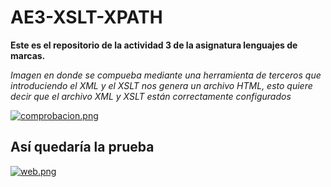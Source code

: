 # AE3-XSLT-XPATH
**Este es el repositorio de la actividad 3 de la asignatura lenguajes de marcas.**

*Imagen en donde se compueba mediante una herramienta de terceros que introduciendo el XML y el XSLT nos genera un archivo HTML, esto quiere decir que el archivo XML y XSLT están correctamente configurados*

[![comprobacion.png](https://i.postimg.cc/Z55R8Zhp/comprobacion.png)](https://postimg.cc/kBLqC0Gg)

## Así quedaría la prueba 

[![web.png](https://i.postimg.cc/3wwtQyQN/web.png)](https://postimg.cc/PCBWm5xn)
